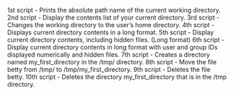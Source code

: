 1st script - Prints the absolute path name of the current working directory.
2nd script - Display the contents list of your current directory.
3rd script - Changes the working directory to the user’s home directory.
4th script - Displays current directory contents in a long format.
5th script - Display current directory contents, including hidden files. (Long format)
6th script - Display current directory contents in long format with user and group IDs displayed numerically and hidden files.
7th script - Creates a directory named my_first_directory in the /tmp/ directory.
8th script - Move the file betty from /tmp/ to /tmp/my_first_directory.
9th script - Deletes the file betty.
10th script - Deletes the directory my_first_directory that is in the /tmp directory.
